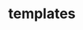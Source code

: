 ---
layout: "category-page"
title: "templates"
description: "Tải Graphic Elements: icon, pattern, UI assets."
permalink: "/category/templates/"
image: "/assets/images/affiliates.jpg"
color: "#121826"
---